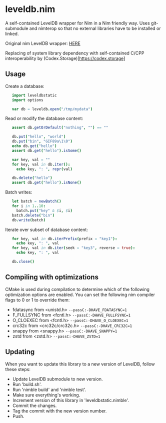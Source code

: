# leveldb.nim

A self-contained LevelDB wrapper for Nim in a Nim friendly way. Uses git-submodule and nimterop so that no external libraries have to be installed or linked.

Original nim LevelDB wrapper: [HERE](https://github.com/zielmicha/leveldb.nim)

Replacing of system library dependency with self-contained C/CPP interoperability by (Codex.Storage)[https://codex.storage]

## Usage

Create a database:
```Nim
   import leveldbstatic
   import options

   var db = leveldb.open("/tmp/mydata")
```

Read or modify the database content:
```Nim
   assert db.getOrDefault("nothing", "") == ""

   db.put("hello", "world")
   db.put("bin", "GIF89a\1\0")
   echo db.get("hello")
   assert db.get("hello").isSome()

   var key, val = ""
   for key, val in db.iter():
     echo key, ": ", repr(val)

   db.delete("hello")
   assert db.get("hello").isNone()
```

Batch writes:
```Nim
   let batch = newBatch()
   for i in 1..10:
     batch.put("key" & $i, $i)
   batch.delete("bin")
   db.write(batch)
```

Iterate over subset of database content:
```Nim
   for key, val in db.iterPrefix(prefix = "key1"):
     echo key, ": ", val
   for key, val in db.iter(seek = "key3", reverse = true):
     echo key, ": ", val

   db.close()
```

## Compiling with optimizations

CMake is used during compilation to determine which of the following optimization options are enabled. You can set the following nim compiler flags to 0 or 1 to override them:
 - fdatasync from <unistd.h> `--passC:-DHAVE_FDATASYNC=1`
 - F_FULLSYNC from <fcntl.h> `--passC:-DHAVE_FULLFSYNC=1`
 - O_CLOEXEC from <fcntl.h> `--passC:-DHAVE_O_CLOEXEC=1`
 - crc32c from <crc32c/crc32c.h> `--passC:-DHAVE_CRC32C=1`
 - snappy from <snappy.h> `--passC:-DHAVE_SNAPPY=1`
 - zstd from <zstd.h> `--passC:-DHAVE_ZSTD=1`

## Updating

When you want to update this library to a new version of LevelDB, follow these steps:
- Update LevelDB submodule to new version.
- Run 'build.sh'.
- Run 'nimble build' and 'nimble test'.
- Make sure everything's working.
- Increment version of this library in 'leveldbstatic.nimble'.
- Commit the changes.
- Tag the commit with the new version number.
- Push.
